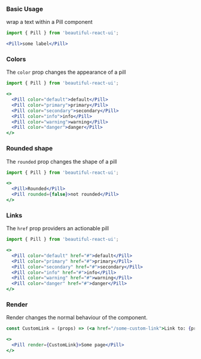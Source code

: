 ### Basic Usage

wrap a text within a Pill component

```jsx
import { Pill } from 'beautiful-react-ui';

<Pill>some label</Pill>
```

### Colors

The `color` prop changes the appearance of a pill

``` jsx
import { Pill } from 'beautiful-react-ui';

<>
  <Pill color="default">default</Pill>
  <Pill color="primary">primary</Pill>
  <Pill color="secondary">secondary</Pill>
  <Pill color="info">info</Pill>
  <Pill color="warning">warning</Pill>
  <Pill color="danger">danger</Pill>
</>
```

### Rounded shape

The `rounded` prop changes the shape of a pill
``` jsx
import { Pill } from 'beautiful-react-ui';

<>
  <Pill>Rounded</Pill>
  <Pill rounded={false}>not rounded</Pill>
</>
```


### Links

The `href` prop providers an actionable pill

```jsx
import { Pill } from 'beautiful-react-ui';

<>
  <Pill color="default" href="#">default</Pill>
  <Pill color="primary" href="#">primary</Pill>
  <Pill color="secondary" href="#">secondary</Pill>
  <Pill color="info" href="#">info</Pill>
  <Pill color="warning" href="#">warning</Pill>
  <Pill color="danger" href="#">danger</Pill>
</>
```
### Render

Render changes the normal behaviour of the component.

```jsx
const CustomLink = (props) => (<a href="/some-custom-link">Link to: {props.children}</a>);

<>
  <Pill render={CustomLink}>Some page</Pill>
</>
```
